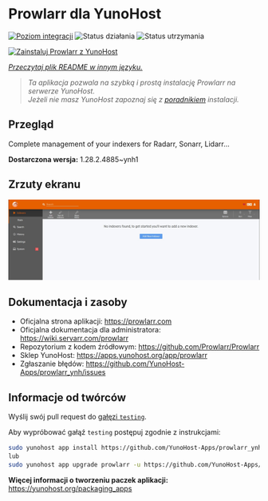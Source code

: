 <!--
To README zostało automatycznie wygenerowane przez <https://github.com/YunoHost/apps/tree/master/tools/readme_generator>
Nie powinno być ono edytowane ręcznie.
-->

# Prowlarr dla YunoHost

[![Poziom integracji](https://apps.yunohost.org/badge/integration/prowlarr)](https://ci-apps.yunohost.org/ci/apps/prowlarr/)
![Status działania](https://apps.yunohost.org/badge/state/prowlarr)
![Status utrzymania](https://apps.yunohost.org/badge/maintained/prowlarr)

[![Zainstaluj Prowlarr z YunoHost](https://install-app.yunohost.org/install-with-yunohost.svg)](https://install-app.yunohost.org/?app=prowlarr)

*[Przeczytaj plik README w innym języku.](./ALL_README.md)*

> *Ta aplikacja pozwala na szybką i prostą instalację Prowlarr na serwerze YunoHost.*  
> *Jeżeli nie masz YunoHost zapoznaj się z [poradnikiem](https://yunohost.org/install) instalacji.*

## Przegląd

Complete management of your indexers for Radarr, Sonarr, Lidarr...

**Dostarczona wersja:** 1.28.2.4885~ynh1

## Zrzuty ekranu

![Zrzut ekranu z Prowlarr](./doc/screenshots/screenshot.jpg)

## Dokumentacja i zasoby

- Oficjalna strona aplikacji: <https://prowlarr.com>
- Oficjalna dokumentacja dla administratora: <https://wiki.servarr.com/prowlarr>
- Repozytorium z kodem źródłowym: <https://github.com/Prowlarr/Prowlarr>
- Sklep YunoHost: <https://apps.yunohost.org/app/prowlarr>
- Zgłaszanie błędów: <https://github.com/YunoHost-Apps/prowlarr_ynh/issues>

## Informacje od twórców

Wyślij swój pull request do [gałęzi `testing`](https://github.com/YunoHost-Apps/prowlarr_ynh/tree/testing).

Aby wypróbować gałąź `testing` postępuj zgodnie z instrukcjami:

```bash
sudo yunohost app install https://github.com/YunoHost-Apps/prowlarr_ynh/tree/testing --debug
lub
sudo yunohost app upgrade prowlarr -u https://github.com/YunoHost-Apps/prowlarr_ynh/tree/testing --debug
```

**Więcej informacji o tworzeniu paczek aplikacji:** <https://yunohost.org/packaging_apps>
